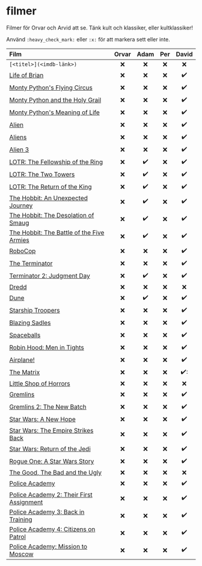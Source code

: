 # filmer
Filmer för Orvar och Arvid att se. Tänk kult och klassiker, eller kultklassiker!

Använd `:heavy_check_mark:` eller `:x:` för att markera sett eller inte.


| Film | Orvar | Adam | Per | David |
| :--- | :---: | :---: | :---: | :---: |
| `[<titel>](<imdb-länk>)` | :x: | :x: | :x: | :x: |
| [Life of Brian](https://www.imdb.com/title/tt0079470) | :x: | :x: | :x: | :heavy_check_mark: |
| [Monty Python's Flying Circus](https://www.imdb.com/title/tt0063929) | :x: | :x: | :x: | :heavy_check_mark: |
| [Monty Python and the Holy Grail](https://www.imdb.com/title/tt0071853) | :x: | :x: | :x: | :heavy_check_mark: |
| [Monty Python's Meaning of Life](https://www.imdb.com/title/tt0085959) | :x: | :x: | :x: | :heavy_check_mark: |
| [Alien](https://www.imdb.com/title/tt0078748) | :x: | :x: | :x: | :heavy_check_mark: |
| [Aliens](https://www.imdb.com/title/tt0090605) | :x: | :x: | :x: | :heavy_check_mark: |
| [Alien 3](https://www.imdb.com/title/tt0103644) | :x: | :x: | :x: | :heavy_check_mark: |
| [LOTR: The Fellowship of the Ring](https://www.imdb.com/title/tt0120737) | :x: | :heavy_check_mark: | :x: | :heavy_check_mark: |
| [LOTR: The Two Towers](https://www.imdb.com/title/tt0167261) | :x: | :heavy_check_mark: | :x: | :heavy_check_mark: |
| [LOTR: The Return of the King](https://www.imdb.com/title/tt0167260) | :x: | :heavy_check_mark: | :x: | :heavy_check_mark: |
| [The Hobbit: An Unexpected Journey](https://www.imdb.com/title/tt0903624) | :x: | :heavy_check_mark: | :x: | :heavy_check_mark: |
| [The Hobbit: The Desolation of Smaug](https://www.imdb.com/title/tt1170358) | :x: | :heavy_check_mark: | :x: | :heavy_check_mark: |
| [The Hobbit: The Battle of the Five Armies](https://www.imdb.com/title/tt2310332) | :x: | :heavy_check_mark: | :x: | :heavy_check_mark: |
| [RoboCop](https://www.imdb.com/title/tt0093870) | :x: | :x: | :x: | :heavy_check_mark: |
| [The Terminator](https://www.imdb.com/title/tt0088247) | :x: | :x: | :x: | :heavy_check_mark: |
| [Terminator 2: Judgment Day](https://www.imdb.com/title/tt0103064) | :x: | :heavy_check_mark: | :x: | :heavy_check_mark: |
| [Dredd](https://www.imdb.com/title/tt1343727) | :x: | :x: | :x: | :x: |
| [Dune](https://www.imdb.com/title/tt1160419) | :x: | :heavy_check_mark: | :x: | :heavy_check_mark: |
| [Starship Troopers](https://www.imdb.com/title/tt0120201) | :x: | :x: | :x: | :heavy_check_mark: |
| [Blazing Sadles](https://www.imdb.com/title/tt0071230) | :x: | :x: | :x: | :heavy_check_mark: |
| [Spaceballs](https://www.imdb.com/title/tt0094012) | :x: | :x: | :x: | :heavy_check_mark: |
| [Robin Hood: Men in Tights](https://www.imdb.com/title/tt0107977) | :x: | :x: | :x: | :heavy_check_mark: |
| [Airplane!](https://www.imdb.com/title/tt0080339) | :x: | :x: | :x: | :heavy_check_mark: |
| [The Matrix](https://www.imdb.com/title/tt0133093) | :x: | :x: | :x: | ✔️: |
| [Little Shop of Horrors](https://www.imdb.com/title/tt0091419) | :x: | :x: | :x: | :x: |
| [Gremlins](https://www.imdb.com/title/tt0087363) | :x: | :x: | :x: | :heavy_check_mark: |
| [Gremlins 2: The New Batch](https://www.imdb.com/title/tt0099700) | :x: | :x: | :x: | :heavy_check_mark: |
| [Star Wars: A New Hope](https://www.imdb.com/title/tt0076759) | :x: | :x: | :x: | :heavy_check_mark: |
| [Star Wars: The Empire Strikes Back](https://www.imdb.com/title/tt0080684) | :x: | :x: | :x: | :heavy_check_mark: |
| [Star Wars: Return of the Jedi](https://www.imdb.com/title/tt0086190) | :x: | :x: | :x: | :heavy_check_mark: |
| [Rogue One: A Star Wars Story](https://www.imdb.com/title/tt3748528) | :x: | :x: | :x: | :heavy_check_mark: |
| [The Good, The Bad and the Ugly](https://www.imdb.com/title/tt0060196) | :x: | :x: | :x: | :x: |
| [Police Academy](https://www.imdb.com/title/tt0087928) | :x: | :x: | :x: | :heavy_check_mark: |
| [Police Academy 2: Their First Assignment](https://www.imdb.com/title/tt0060196) | :x: | :x: | :x: | :heavy_check_mark: |
| [Police Academy 3: Back in Training](https://www.imdb.com/title/tt0091777) | :x: | :x: | :x: | :heavy_check_mark: |
| [Police Academy 4: Citizens on Patrol](https://www.imdb.com/title/tt0093756) | :x: | :x: | :x: | :heavy_check_mark: |
| [Police Academy: Mission to Moscow](https://www.imdb.com/title/tt0110857) | :x: | :x: | :x: | :heavy_check_mark: |
